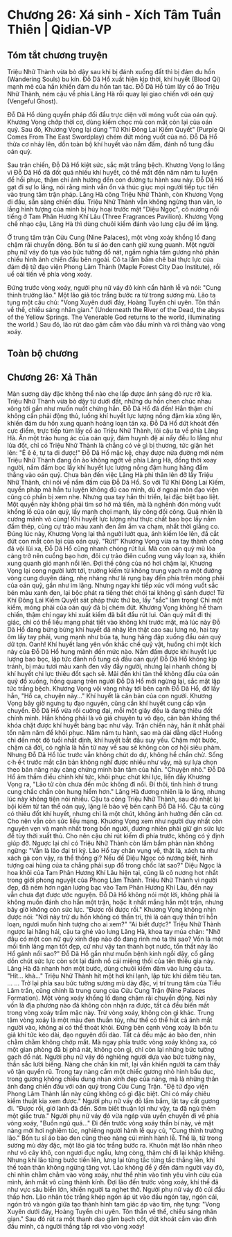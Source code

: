 # Chương 26: Xá sinh - Xích Tâm Tuần Thiên | Qidian-VP

## Tóm tắt chương truyện

Triệu Nhữ Thành vừa bò dậy sau khi bị đánh xuống đất thì bị đám du hồn (Wandering Souls) bu kín. Đỗ Dã Hổ xuất hiện kịp thời, khí huyết (Blood Qi) mạnh mẽ của hắn khiến đám du hồn tan tác. Đỗ Dã Hổ túm lấy cổ áo Triệu Nhữ Thành, ném cậu về phía Lăng Hà rồi quay lại giao chiến với oán quỷ (Vengeful Ghost).

Đỗ Dã Hổ dùng quyền pháp đối đầu trực diện với móng vuốt của oán quỷ. Khương Vọng chớp thời cơ, dùng kiếm chọc mù con mắt còn lại của oán quỷ. Sau đó, Khương Vọng lại dùng "Tử Khí Đông Lai Kiếm Quyết" (Purple Qi Comes From The East Swordplay) chém đứt móng vuốt của nó. Đỗ Dã Hổ thừa cơ nhảy lên, dồn toàn bộ khí huyết vào nắm đấm, đánh nổ tung đầu oán quỷ.

Sau trận chiến, Đỗ Dã Hổ kiệt sức, sắc mặt trắng bệch. Khương Vọng lo lắng vì Đỗ Dã Hổ đã đốt quá nhiều khí huyết, có thể mất đến năm năm tu luyện để hồi phục, thậm chí ảnh hưởng đến con đường tu hành sau này. Đỗ Dã Hổ gạt đi sự lo lắng, nói rằng mình vẫn ổn và thúc giục mọi người tiếp tục tiến vào trung tâm trận pháp. Lăng Hà cõng Triệu Nhữ Thành, còn Khương Vọng đi đầu, sẵn sàng chiến đấu. Triệu Nhữ Thành vẫn không ngừng than vãn, lo lắng hình tượng của mình bị hủy hoại trước mặt "Diệu Ngọc", cô nương nổi tiếng ở Tam Phân Hương Khí Lâu (Three Fragrances Pavilion). Khương Vọng chế nhạo cậu, Lăng Hà thì dùng chuôi kiếm đánh vào lưng cậu để im lặng.

Ở trung tâm trận Cửu Cung (Nine Palaces), một vòng xoáy khổng lồ đang chậm rãi chuyển động. Bốn tu sĩ áo đen canh giữ xung quanh. Một người phụ nữ váy đỏ tựa vào bức tường đổ nát, ngắm nghía tấm gương nhỏ phản chiếu hình ảnh chiến đấu bên ngoài. Cô ta lẩm bẩm chê bai thực lực của đám đệ tử đạo viện Phong Lâm Thành (Maple Forest City Dao Institute), rồi uể oải tiến về phía vòng xoáy.

Đứng trước vòng xoáy, người phụ nữ váy đỏ kính cẩn hành lễ và nói: "Cung thỉnh trưởng lão." Một lão giả tóc trắng bước ra từ trong sương mù. Lão ta tụng một câu chú: "Vong Xuyên dưới đáy, Hoàng Tuyền chi uyên. Tôn thần về thế, chiếu sáng nhân gian." (Underneath the River of the Dead, the abyss of the Yellow Springs. The Venerable God returns to the world, illuminating the world.) Sau đó, lão rút dao găm cắm vào đầu mình và rơi thẳng vào vòng xoáy.

## Toàn bộ chương

## Chương 26: Xả Thân

Màn sương dày đặc không thể nào che lấp được ánh sáng đỏ rực rỡ kia. Triệu Nhữ Thành vừa bò dậy từ dưới đất, những du hồn chen chúc nhau xông tới gần như muốn nuốt chửng hắn.
Đỗ Dã Hổ đã đến!
Hắn thậm chí không cần phải động thủ, luồng khí huyết lực lượng nồng đậm kia xông lên, khiến đám du hồn xung quanh hoảng loạn tán xạ.
Đỗ Dã Hổ dứt khoát đến cực điểm, trực tiếp túm lấy cổ áo Triệu Nhữ Thành, lôi cậu ta về phía Lăng Hà.
Ăn một trảo hung ác của oán quỷ, đám huynh đệ ai nấy đều lo lắng như lửa đốt, chỉ có Triệu Nhữ Thành là chẳng có vẻ gì bị thương, tức giận hét lên: "Ê ê ê, tự ta đi được!"
Đỗ Dã Hổ mặc kệ, chạy được nửa đường mới ném Triệu Nhữ Thành đang ồn ào không ngớt về phía Lăng Hà, đồng thời xoay người, nắm đấm bọc lấy khí huyết lực lượng nồng đậm hung hăng đấm thẳng vào oán quỷ.
Chưa bàn đến việc Lăng Hà phi thân lên đỡ lấy Triệu Nhữ Thành, chỉ nói về nắm đấm của Đỗ Dã Hổ.
So với Tử Khí Đông Lai Kiếm, quyền pháp mà hắn tu luyện không đủ cao minh, dù ở ngoại môn đạo viện cũng có phần bị xem nhẹ. Nhưng qua tay hắn thi triển, lại đặc biệt bạo liệt.
Một quyền này không phải tìm sơ hở mà tiến, mà là nghênh đón móng vuốt khổng lồ của oán quỷ, lấy mạnh chọi mạnh, lấy công đối công. Quả nhiên là cương mãnh vô cùng!
Khí huyết lực lượng như thực chất bao bọc lấy nắm đấm thép, cùng cự trảo màu xanh đen ầm ầm va chạm, nhất thời giằng co.
Đúng lúc này, Khương Vọng lại thả người lướt qua, ánh kiếm lóe lên, đã cắt đứt con mắt còn lại của oán quỷ.
"Rút!"
Khương Vọng vừa ra tay thành công đã vội lùi xa, Đỗ Dã Hổ cũng nhanh chóng rút lui.
Mà con oán quỷ mù lòa càng trở nên cuồng bạo hơn, đôi cự trảo điên cuồng vung vẩy loạn xạ, khiến xung quanh gió mạnh nổi lên.
Đợi thế công của nó hơi chậm lại, Khương Vọng lại cong người lướt tới, trường kiếm từ không trung vạch ra một đường vòng cung duyên dáng, nhẹ nhàng như lá rụng bay đến phía trên móng phải của oán quỷ, gần như im lặng. Nhưng ngay khi tiếp xúc với móng vuốt sắc bén màu xanh đen, lại bộc phát ra tiếng thét chói tai không gì sánh được!
Tử Khí Đông Lai Kiếm Quyết sát pháp thức thứ ba, lấy "sắc" làm trọng!
Chỉ một kiếm, móng phải của oán quỷ đã bị chém đứt.
Khương Vọng không hề tham chiến, thậm chí ngay khi xuất kiếm đã bắt đầu rút lui.
Oán quỷ mất đi thị giác, chỉ có thể liều mạng phát tiết vào không khí trước mặt, mà lúc này Đỗ Dã Hổ đang bừng bừng khí huyết đã nhảy lên thật cao sau lưng nó, hai tay ôm lấy tay phải, vung mạnh như búa tạ, hung hăng đập xuống đầu oán quỷ dữ tợn.
Oanh!
Khí huyết lang yên vốn khắc chế quỷ vật, huống chi một kích này của Đỗ Dã Hổ hung mãnh đến mức nào. Nắm đấm được khí huyết lực lượng bao bọc, lập tức đánh nổ tung cả đầu oán quỷ!
Đỗ Dã Hổ không kịp tránh, bị máu tươi màu xanh đen vấy đầy người, nhưng lại nhanh chóng bị khí huyết chi lực thiêu đốt sạch sẽ.
Mãi đến khi tàn thể không đầu của oán quỷ đổ xuống, hồng quang trên người Đỗ Dã Hổ mới ngừng lại, sắc mặt lập tức trắng bệch.
Khương Vọng vội vàng nhảy tới bên cạnh Đỗ Dã Hổ, đỡ lấy hắn, "Hổ ca, chuyện này..."
Khí huyết là căn bản của con người. Khương Vọng bây giờ ngưng tụ đạo nguyên, cũng cần khí huyết cung cấp vận chuyển. Đỗ Dã Hổ vừa rồi cường đại, mỗi một giây đều là đang thiêu đốt chính mình. Hắn không phải là võ giả chuyên tu võ đạo, căn bản không thể khóa chặt được khí huyết bàng bạc như vậy. Trận chiến này, hắn ít nhất phải tốn năm năm để khôi phục.
Năm năm tu hành, sao mà dài dằng dặc! Huống chi đến một độ tuổi nhất định, khí huyết bắt đầu suy yếu. Chậm một bước, chậm cả đời, có nghĩa là hắn từ nay về sau sẽ không còn cơ hội siêu phàm.
Nhưng Đỗ Dã Hổ lúc trước vẫn không chút do dự, không hề chần chừ. Sống c·h·ế·t trước mắt căn bản không nghĩ được nhiều như vậy, mà sự lựa chọn theo bản năng này càng chứng minh bản tâm của hắn.
"Chuyện nhỏ." Đỗ Dã Hổ âm thầm điều chỉnh khí tức, khôi phục chút khí lực, liền đẩy Khương Vọng ra, "Lão tử còn chưa đến mức không đi nổi. Đi thôi, tình hình ở trung cung chắc chắn còn hung hiểm hơn."
Lăng Hà đương nhiên là lo lắng, nhưng lúc này không tiện nói nhiều. Cậu ta cõng Triệu Nhữ Thành, sau đó nhặt lại bội kiếm từ tàn thể oán quỷ, lặng lẽ bảo vệ bên cạnh Đỗ Dã Hổ.
Cậu ta cũng có thiêu đốt khí huyết, nhưng chỉ là một chút, không ảnh hưởng đến căn cơ. Cho nên vẫn còn sức liều mạng.
Khương Vọng xem như người duy nhất còn nguyên vẹn và mạnh nhất trong bốn người, đương nhiên phải giữ gìn sức lực để tùy thời xuất thủ. Cho nên cậu chỉ rút kiếm đi phía trước, không có ý định giúp đỡ.
Ngược lại chỉ có Triệu Nhữ Thành còn lẩm bẩm phàn nàn không ngừng: "Vẫn là lão đại tri kỷ. Lão Hổ tay chân vụng về, thật là, xách ta như xách gà con vậy, ra thể thống gì? Nếu để Diệu Ngọc cô nương biết, hình tượng oai hùng của ta chẳng phải sụp đổ trong chốc lát sao?"
Diệu Ngọc là hoa khôi của Tam Phân Hương Khí Lâu hiện tại, cũng là cô nương hot nhất trong giới phong nguyệt của Phong Lâm Thành. Triệu Nhữ Thành vì người đẹp, đã ném hơn ngàn lượng bạc vào Tam Phân Hương Khí Lâu, đến nay vẫn chưa đạt được ước nguyện.
Đỗ Dã Hổ không nói một lời, không phải là không muốn đánh cho hắn một trận, hoặc ít nhất mắng hắn một trận, nhưng bây giờ không còn sức lực.
"Được rồi được rồi." Khương Vọng không nhịn được nói: "Nơi này trừ du hồn không có thần trí, thì là oán quỷ thần trí hỗn loạn, ngươi muốn hình tượng cho ai xem?"
"Ai biết được?" Triệu Nhữ Thành ngược lại hăng hái, cậu ta ghé vào lưng Lăng Hà, khoa tay múa chân: "Nhỡ đâu có một con nữ quỷ xinh đẹp nào đó đang rình mò ta thì sao? Vốn là một mối tình lãng mạn tốt đẹp, cứ như vậy tan thành bọt nước, tổn thất này lão Hổ gánh nổi sao?"
Đỗ Dã Hổ gần như muốn bệnh kinh ngồi dậy, cố gắng dồn chút sức lực còn sót lại đánh nổ cái miệng thối của tên thiếu gia này.
Lăng Hà đã nhanh hơn một bước, dùng chuôi kiếm đâm vào lưng cậu ta.
"Hít... khà..." Triệu Nhữ Thành hít một hơi khí lạnh, lập tức khí diễm tiêu tan.
...
...
Trở lại phía sau bức tường sương mù dày đặc, vị trí trung tâm của Tiểu Lâm trấn, cũng chính là trung cung của Cửu Cung Trận (Nine Palaces Formation).
Một vòng xoáy khổng lồ đang chậm rãi chuyển động. Nơi này vốn là địa phương nào đã không còn nhận ra được, tất cả đều biến mất trong vòng xoáy trầm mặc này. Trừ vòng xoáy, không còn gì khác. Trung tâm vòng xoáy là một màu đen thuần túy, như thể có thể hút cả ánh mắt người vào, không ai có thể thoát khỏi.
Đứng bên cạnh vòng xoáy là bốn tu giả khí tức kéo dài, đạo nguyên dồi dào. Tất cả đều mặc áo bào đen, nhìn chằm chằm không chớp mắt.
Mà ngay phía trước vòng xoáy không xa, có một gian phòng đã bị phá nát, không còn gì, chỉ còn lại những bức tường gạch đổ nát.
Người phụ nữ váy đỏ nghiêng người dựa vào bức tường này, thần sắc lười biếng.
Nàng che chắn kín mít, lại vẫn khiến người ta cảm thấy vô tận quyến rũ. Trong tay nàng cầm một chiếc gương nhỏ hình bầu dục, trong gương không chiếu dung nhan xinh đẹp của nàng, mà là những thân ảnh đang chiến đấu với oán quỷ trong Cửu Cung Trận.
"Đệ tử đạo viện Phong Lâm Thành lần này cũng không có gì đặc biệt. Chỉ có mấy chiêu kiếm thuật kia xem được." Người phụ nữ váy đỏ lẩm bẩm, lật tay cất gương đi.
"Được rồi, giờ lành đã đến. Sớm biết thuận lợi như vậy, ta đã ngủ thêm một giấc trưa." Người phụ nữ váy đỏ vừa ngáp vừa uyển chuyển đi về phía vòng xoáy, "Buồn ngủ quá..."
Đi đến trước vòng xoáy thần bí này, vẻ mặt nàng mới hơi nghiêm túc, nghiêng người hành lễ quy củ, "Cung thỉnh trưởng lão."
Bốn tu sĩ áo bào đen cũng theo nàng cúi mình hành lễ.
Thế là, từ trong sương mù dày đặc, một lão giả tóc trắng bước ra. Khuôn mặt lão nhăn nheo như vỏ cây khô, con ngươi đục ngầu, lưng còng, thậm chí đi lại khập khiễng.
Nhưng khi lão từng bước tiến lên, lưng lại từng tấc từng tấc thẳng lên, khí thế toàn thân không ngừng tăng vọt.
Lão không để ý đến đám người váy đỏ, chỉ nhìn chằm chằm vào vòng xoáy, như thể nhìn vào tình yêu vĩnh cửu của mình, ánh mắt vô cùng thành kính.
Đợi lão đến trước vòng xoáy, khí thế đã như vực sâu biển lớn, khiến người ta nghẹt thở.
Người phụ nữ váy đỏ cúi đầu thấp hơn.
Lão nhân tóc trắng khép ngón áp út vào đầu ngón tay, ngón cái, ngón trỏ và ngón giữa tạo thành hình tam giác áp vào tim, nhẹ tụng: "Vong Xuyên dưới đáy, Hoàng Tuyền chi uyên. Tôn thần về thế, chiếu sáng nhân gian."
Sau đó rút ra một thanh dao găm bạch cốt, dứt khoát cắm vào đỉnh đầu mình, cả người thẳng tắp rơi vào vòng xoáy!